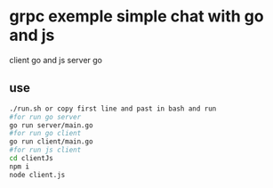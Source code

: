 # grpc exemple simple chat with go and js

client go and js
server go

## use 

```bash
./run.sh or copy first line and past in bash and run
#for run go server
go run server/main.go
#for run go client
go run client/main.go
#for run js client
cd clientJs
npm i
node client.js
```

